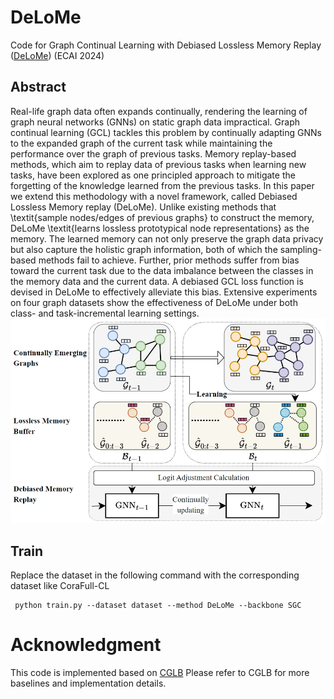 # DeLoMe
Code for Graph Continual Learning with Debiased Lossless Memory Replay ([DeLoMe](https://arxiv.org/pdf/2404.10984)) (ECAI 2024)

## Abstract

Real-life graph data often expands continually, rendering the learning of graph neural networks (GNNs) on static graph data impractical. Graph continual learning (GCL) tackles this problem by continually adapting GNNs to the expanded graph of the current task while maintaining the performance over the graph of previous tasks. Memory replay-based methods, which aim to replay data of previous tasks when learning new tasks, have been explored as one principled approach to mitigate the forgetting of the knowledge learned from the previous tasks. In this paper we extend this methodology with a novel framework, called Debiased Lossless Memory replay (DeLoMe). Unlike existing methods that \textit{sample nodes/edges of previous graphs} to construct the memory, DeLoMe \textit{learns lossless prototypical node representations} as the memory. The learned memory can not only preserve the graph data privacy but also capture the holistic graph information, both of which the sampling-based methods fail to achieve. Further, prior methods suffer from bias toward the current task due to the data imbalance between the classes in the memory data and the current data. A debiased GCL loss function is devised in DeLoMe to effectively alleviate this bias. Extensive experiments on four graph datasets show the effectiveness of DeLoMe under both class- and task-incremental learning settings.
![Framework](framework.PNG)

## Train
Replace the dataset in the following command with the corresponding dataset like CoraFull-CL

     python train.py --dataset dataset --method DeLoMe --backbone SGC

# Acknowledgment
This code is implemented based on [CGLB](https://github.com/QueuQ/CGLB/tree/master) Please refer to CGLB for more baselines and implementation details.
